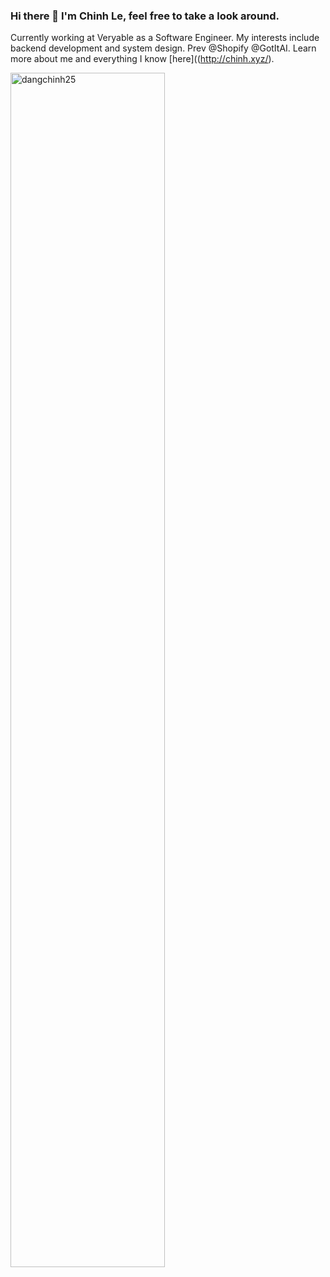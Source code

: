 ### Hi there 👋 I'm Chinh Le, feel free to take a look around.

Currently working at Veryable as a Software Engineer. My interests include backend development and system design. Prev @Shopify @GotItAI.
Learn more about me and everything I know [here]((http://chinh.xyz/).

<img width="70%" src="https://github-readme-stats.vercel.app/api?username=dangchinh25&show_icons=true&count_private=true&theme=dracula&include_all_commits=true" alt="dangchinh25" />



